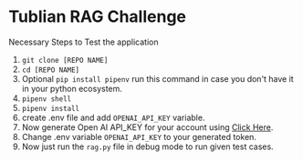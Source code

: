 # Tublian RAG Challenge

Necessary Steps to Test the application

<ol>
  <li>
    <code>git clone [REPO NAME]</code>
  </li>
  <li>
    <code>cd [REPO NAME]</code>
  </li>
  <li>
    Optional <code>pip install pipenv</code> run this command in case you don't have it in your python ecosystem.
  </li>
  <li>
    <code>pipenv shell</code>
  </li>
  <li>
    <code>pipenv install</code>
  </li>
  <li>
    create .env file and add <code>OPENAI_API_KEY</code> variable.
  </li>
  <li>
    Now generate Open AI API_KEY for your account using <a href='https://openai.com/'>Click Here</a>.
  </li>
  <li>
    Change .env variable <code>OPENAI_API_KEY</code> to your generated token.
  </li>
  <li>
    Now just run the <code>rag.py</code> file in debug mode to run given test cases.
  </li>
</ol>
